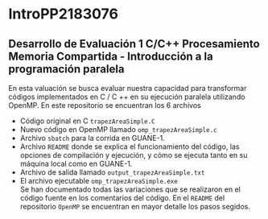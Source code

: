 # IntroPP2183076
## Desarrollo de Evaluación 1 C/C++ Procesamiento Memoria Compartida - Introducción a la programación paralela<br />
En esta valuación se busca evaluar nuestra capacidad para transformar códigos implementados en C / C ++ en su ejecución paralela utilizando OpenMP.
En este repositorio se encuentran los 6 archivos
* Código original en C ```trapezAreaSimple.C```
* Nuevo código en OpenMP llamado ```omp_trapezAreaSimple.c```
* Archivo ```sbatch``` para la corrida en GUANE-1.
* Archivo ```README``` donde se explica el funcionamiento del código, las opciones de compilación y ejecución, y cómo se ejecuta tanto en su máquina local como en GUANE-1.
* Archivo de salida llamado ```output_trapezAreaSimple.txt```
* El archivo ejecutable ```omp_trapezAreaSimple.exe```
<br />Se han documentado todas las variaciones que se realizaron en el código fuente en los comentarios del código.
En el ```README``` del repositorio ```OpenMP``` se encuentran en mayor detalle los pasos segidos.
